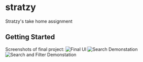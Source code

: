 # stratzy

Stratzy's take home assignment

## Getting Started

Screenshots of final project:
![Final UI](https://github.com/devout-coder/doneify/assets/64915967/e45efde2-c0ce-4d8b-802b-ee9a0f76ee28)
![Search Demonstation](https://github.com/devout-coder/doneify/assets/64915967/5525970d-079d-4e3d-ba80-4674ccf30204)
![Search and Filter Demonstation](https://github.com/devout-coder/doneify/assets/64915967/584d05b9-f994-4e4e-b757-9ae0c103b10a)
